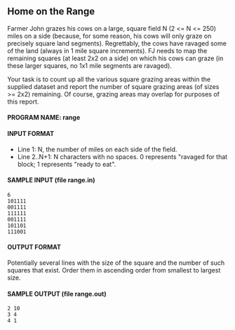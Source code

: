 ## Home on the Range

Farmer John grazes his cows on a large, square field N (2 <= N <= 250) miles on a side (because, for some reason, his cows will only graze on precisely square land segments). Regrettably, the cows have ravaged some of the land (always in 1 mile square increments). FJ needs to map the remaining squares (at least 2x2 on a side) on which his cows can graze (in these larger squares, no 1x1 mile segments are ravaged).

Your task is to count up all the various square grazing areas within the supplied dataset and report the number of square grazing areas (of sizes >= 2x2) remaining. Of course, grazing areas may overlap for purposes of this report.

#### PROGRAM NAME: range

#### INPUT FORMAT

* Line 1:	N, the number of miles on each side of the field.
* Line 2..N+1:	N characters with no spaces. 0 represents "ravaged for that block; 1 represents "ready to eat".

#### SAMPLE INPUT (file range.in)
```
6
101111
001111
111111
001111
101101
111001
```

#### OUTPUT FORMAT

Potentially several lines with the size of the square and the number of such squares that exist. Order them in ascending order from smallest to largest size.

#### SAMPLE OUTPUT (file range.out)
```
2 10
3 4
4 1
```
